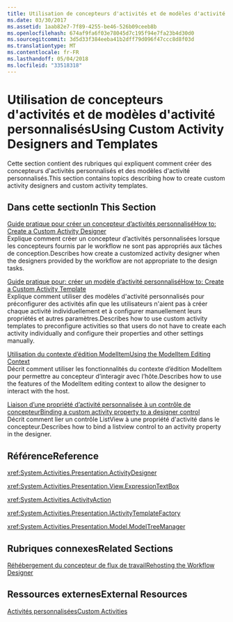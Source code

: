 ```yaml
---
title: Utilisation de concepteurs d'activités et de modèles d'activité personnalisés
ms.date: 03/30/2017
ms.assetid: 1aab82e7-7f89-4255-be46-526b09ceeb8b
ms.openlocfilehash: 674af9fa6f03e78045d7c195f94e7fa23b4d30d0
ms.sourcegitcommit: 3d5d33f384eeba41b2dff79d096f47ccc8d8f03d
ms.translationtype: MT
ms.contentlocale: fr-FR
ms.lasthandoff: 05/04/2018
ms.locfileid: "33518318"
---
```

# <a name="using-custom-activity-designers-and-templates"></a><span data-ttu-id="013e8-102">Utilisation de concepteurs d'activités et de modèles d'activité personnalisés</span><span class="sxs-lookup"><span data-stu-id="013e8-102">Using Custom Activity Designers and Templates</span></span>
<span data-ttu-id="013e8-103">Cette section contient des rubriques qui expliquent comment créer des concepteurs d'activités personnalisés et des modèles d'activité personnalisés.</span><span class="sxs-lookup"><span data-stu-id="013e8-103">This section contains topics describing how to create custom activity designers and custom activity templates.</span></span>  
  
## <a name="in-this-section"></a><span data-ttu-id="013e8-104">Dans cette section</span><span class="sxs-lookup"><span data-stu-id="013e8-104">In This Section</span></span>  
 [<span data-ttu-id="013e8-105">Guide pratique pour créer un concepteur d’activités personnalisé</span><span class="sxs-lookup"><span data-stu-id="013e8-105">How to: Create a Custom Activity Designer</span></span>](../../../docs/framework/windows-workflow-foundation/how-to-create-a-custom-activity-designer.md)  
 <span data-ttu-id="013e8-106">Explique comment créer un concepteur d’activités personnalisées lorsque les concepteurs fournis par le workflow ne sont pas appropriés aux tâches de conception.</span><span class="sxs-lookup"><span data-stu-id="013e8-106">Describes how create a customized activity designer when the designers provided by the workflow are not appropriate to the design tasks.</span></span>  
  
 [<span data-ttu-id="013e8-107">Guide pratique pour: créer un modèle d’activité personnalisé</span><span class="sxs-lookup"><span data-stu-id="013e8-107">How to: Create a Custom Activity Template</span></span>](../../../docs/framework/windows-workflow-foundation/how-to-create-a-custom-activity-template.md)  
 <span data-ttu-id="013e8-108">Explique comment utiliser des modèles d'activité personnalisés pour préconfigurer des activités afin que les utilisateurs n'aient pas à créer chaque activité individuellement et à configurer manuellement leurs propriétés et autres paramètres.</span><span class="sxs-lookup"><span data-stu-id="013e8-108">Describes how to use custom activity templates to preconfigure activities so that users do not have to create each activity individually and configure their properties and other settings manually.</span></span>  
  
 [<span data-ttu-id="013e8-109">Utilisation du contexte d’édition ModelItem</span><span class="sxs-lookup"><span data-stu-id="013e8-109">Using the ModelItem Editing Context</span></span>](../../../docs/framework/windows-workflow-foundation/using-the-modelitem-editing-context.md)  
 <span data-ttu-id="013e8-110">Décrit comment utiliser les fonctionnalités du contexte d’édition ModelItem pour permettre au concepteur d’interagir avec l’hôte.</span><span class="sxs-lookup"><span data-stu-id="013e8-110">Describes how to use the features of the ModelItem editing context to allow the designer to interact with the host.</span></span>  
  
 [<span data-ttu-id="013e8-111">Liaison d’une propriété d’activité personnalisée à un contrôle de concepteur</span><span class="sxs-lookup"><span data-stu-id="013e8-111">Binding a custom activity property to a designer control</span></span>](../../../docs/framework/windows-workflow-foundation/binding-a-custom-activity-property-to-a-designer-control.md)  
 <span data-ttu-id="013e8-112">Décrit comment lier un contrôle ListView à une propriété d'activité dans le concepteur.</span><span class="sxs-lookup"><span data-stu-id="013e8-112">Describes how to bind a listview control to an activity property in the designer.</span></span>  
  
## <a name="reference"></a><span data-ttu-id="013e8-113">Référence</span><span class="sxs-lookup"><span data-stu-id="013e8-113">Reference</span></span>  
 <xref:System.Activities.Presentation.ActivityDesigner>  
  
 <xref:System.Activities.Presentation.View.ExpressionTextBox>  
  
 <xref:System.Activities.ActivityAction>  
  
 <xref:System.Activities.Presentation.IActivityTemplateFactory>  
  
 <xref:System.Activities.Presentation.Model.ModelTreeManager>  
  
## <a name="related-sections"></a><span data-ttu-id="013e8-114">Rubriques connexes</span><span class="sxs-lookup"><span data-stu-id="013e8-114">Related Sections</span></span>  
 [<span data-ttu-id="013e8-115">Réhébergement du concepteur de flux de travail</span><span class="sxs-lookup"><span data-stu-id="013e8-115">Rehosting the Workflow Designer</span></span>](../../../docs/framework/windows-workflow-foundation/rehosting-the-workflow-designer.md)  
  
## <a name="external-resources"></a><span data-ttu-id="013e8-116">Ressources externes</span><span class="sxs-lookup"><span data-stu-id="013e8-116">External Resources</span></span>  
 [<span data-ttu-id="013e8-117">Activités personnalisées</span><span class="sxs-lookup"><span data-stu-id="013e8-117">Custom Activities</span></span>](../../../docs/framework/windows-workflow-foundation/samples/custom-activities.md)
